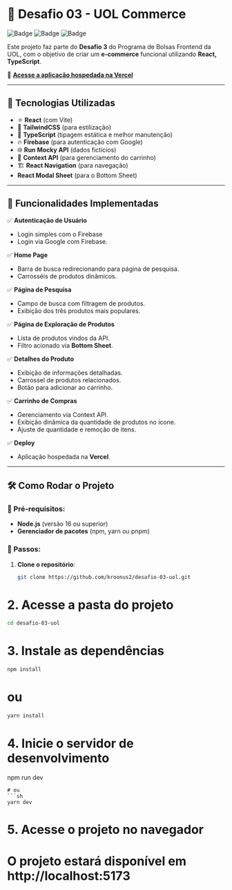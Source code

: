 # 🚀 Desafio 03 - UOL Commerce

![Badge](https://img.shields.io/badge/React-Vite-blue) ![Badge](https://img.shields.io/badge/TailwindCSS-green) ![Badge](https://img.shields.io/badge/TypeScript-%23007ACC.svg)

Este projeto faz parte do **Desafio 3** do Programa de Bolsas Frontend da UOL, com o objetivo de criar um **e-commerce** funcional utilizando **React, TypeScript**.

🔗 **[Acesse a aplicação hospedada na Vercel](https://desafio-03-uol.vercel.app/)**

---

## 📌 Tecnologias Utilizadas

- ⚛ **React** (com Vite)
- 🎨 **TailwindCSS** (para estilização)
- 🔷 **TypeScript** (tipagem estática e melhor manutenção)
- 🔥 **Firebase** (para autenticação com Google)
- 🌐 **Run Mocky API** (dados fictícios)
- 🛒 **Context API** (para gerenciamento do carrinho)
- 🏗 **React Navigation** (para navegação)
- **React Modal Sheet** (para o Bottom Sheet)

---

## 🎯 Funcionalidades Implementadas

✅ **Autenticação de Usuário**

- Login simples com o Firebase
- Login via Google com Firebase.

✅ **Home Page**

- Barra de busca redirecionando para página de pesquisa.
- Carrosséis de produtos dinâmicos.

✅ **Página de Pesquisa**

- Campo de busca com filtragem de produtos.
- Exibição dos três produtos mais populares.

✅ **Página de Exploração de Produtos**

- Lista de produtos vindos da API.
- Filtro acionado via **Bottom Sheet**.

✅ **Detalhes do Produto**

- Exibição de informações detalhadas.
- Carrossel de produtos relacionados.
- Botão para adicionar ao carrinho.

✅ **Carrinho de Compras**

- Gerenciamento via Context API.
- Exibição dinâmica da quantidade de produtos no ícone.
- Ajuste de quantidade e remoção de itens.

✅ **Deploy**

- Aplicação hospedada na **Vercel**.

---

## 🛠️ Como Rodar o Projeto

### 📌 Pré-requisitos:

- **Node.js** (versão 16 ou superior)
- **Gerenciador de pacotes** (npm, yarn ou pnpm)

### 📝 Passos:

1. **Clone o repositório**:
   ```sh
   git clone https://github.com/kroonus2/desafio-03-uol.git
   ```

# 2. Acesse a pasta do projeto

```sh
cd desafio-03-uol
```

# 3. Instale as dependências

```sh
npm install
```

# ou

```sh
yarn install
```

# 4. Inicie o servidor de desenvolvimento

npm run dev

````
# ou
```sh
yarn dev
````

# 5. Acesse o projeto no navegador

# O projeto estará disponível em http://localhost:5173
